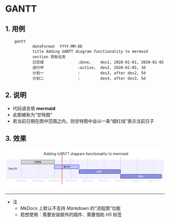 # GANTT

## 1.  用例

```
    gantt
            dateFormat  YYYY-MM-DD
            title Adding GANTT diagram functionality to mermaid
            section 现有任务
            已完成               :done,    des1, 2020-01-01, 2020-01-05
            进行中               :active,  des2, 2020-01-05, 3d
            计划一               :         des3, after des2, 5d
            计划二               :         des4, after des3, 5d
```

## 2. 说明

- 代码语言填 **mermaid**
- 此图被称为“甘特图”
- 若当前日期在图中范围之内，则甘特图中会以一条“细红线”表示当前日子

## 3. 效果

![](.\imgs\20-01_GANTT.png)

***

- 注
    - *MkDocs* 上默认不支持 *Markdown* 的“流程图”功能
    - 若想使用：需要安装额外的插件、需要借助 *H5* 标签
